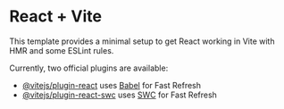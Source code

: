 # React + Vite
  
This template provides a minimal setup to get React working in Vite with HMR and some ESLint rules.

Currently, two official plugins are available:
 
- [@vitejs/plugin-react](https://github.com/vitejs/vite-plugin-react/blob/main/packages/plugin-react/README.md) uses [Babel](https://babeljs.io/) for Fast Refresh
- [@vitejs/plugin-react-swc](https://github.com/vitejs/vite-plugin-react-swc) uses [SWC](https://swc.rs/) for Fast Refresh              
